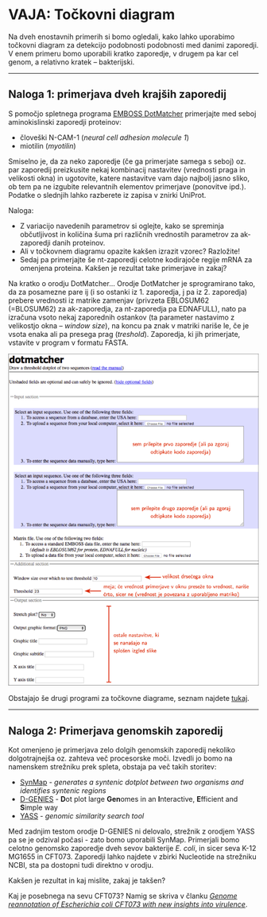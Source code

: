 # VAJA: Točkovni diagram

Na dveh enostavnih primerih si bomo ogledali, kako lahko uporabimo točkovni diagram za detekcijo podobnosti podobnosti med danimi zaporedji. V enem primeru bomo uporabili kratko zaporedje, v drugem pa kar cel genom, a relativno kratek – bakterijski.

---
## Naloga 1: primerjava dveh krajših zaporedij

S pomočjo spletnega programa [EMBOSS DotMatcher](http://emboss.bioinformatics.nl/cgi-bin/emboss/dotmatcher) primerjajte med seboj aminokislinski zaporedji proteinov:
* človeški N-CAM-1 (*neural cell adhesion molecule 1*)
* miotilin (*myotilin*)

Smiselno je, da za neko zaporedje (če ga primerjate samega s seboj) oz. par zaporedij preizkusite nekaj kombinacij nastavitev (vrednosti praga in velikosti okna) in ugotovite, katere nastavitve vam dajo najbolj jasno sliko, ob tem pa ne izgubite relevantnih elementov primerjave (ponovitve ipd.). Podatke o slednjih lahko razberete iz zapisa v znirki UniProt.

Naloga:
* Z variacijo navedenih parametrov si oglejte, kako se spreminja občutljivost in količina šuma pri različnih vrednostih parametrov za ak-zaporedji danih proteinov.
* Ali v točkovnem diagramu opazite kakšen izrazit vzorec? Razložite!
* Sedaj pa primerjajte še nt-zaporedji celotne kodirajoče regije mRNA za omenjena proteina. Kakšen je rezultat take primerjave in zakaj?

Na kratko o orodju DotMatcher... Orodje DotMatcher je sprogramirano tako, da za posamezne pare ij (i so ostanki iz 1. zaporedja, j pa iz 2. zaporedja) prebere vrednosti iz matrike zamenjav (privzeta EBLOSUM62 (=BLOSUM62) za ak-zaporedja, za nt-zaporedja pa EDNAFULL), nato pa izračuna vsoto nekaj zaporednih ostankov (ta parameter nastavimo z velikostjo okna – *window size*), na koncu pa znak v matriki nariše le, če je vsota enaka ali pa presega prag (*treshold*). Zaporedja, ki jih primerjate, vstavite v program v formatu FASTA.

![EMBOSS DotMatcher](slike/emboss_dotmatcher.png)

Obstajajo še drugi programi za točkovne diagrame, seznam najdete [tukaj](https://en.wikipedia.org/wiki/Dot_plot_(bioinformatics)).

---
## Naloga 2: Primerjava genomskih zaporedij

Kot omenjeno je primerjava zelo dolgih genomskih zaporedij nekoliko dolgotrajnejša oz. zahteva več procesorske moči. Izvedli jo bomo na namenskem strežniku prek spleta, obstaja pa več takih storitev:
* [SynMap](https://genomevolution.org/coge/SynMap.pl) - *generates a syntenic dotplot between two organisms and identifies syntenic regions*
* [D-GENIES](http://dgenies.toulouse.inra.fr/) - **D**ot plot large **Gen**omes in an **I**nteractive, **E**fficient and **S**imple way
* [YASS](https://bioinfo.cristal.univ-lille.fr/yass/yass.php) - *genomic similarity search tool*

Med zadnjim testom orodje D-GENIES ni delovalo, strežnik z orodjem YASS pa se je odzival počasi - zato bomo uporabili SynMap. Primerjali bomo celotno genomsko zaporedje dveh sevov bakterije *E. coli*, in sicer seva K-12 MG1655 in CFT073. Zaporedji lahko najdete v zbirki Nucleotide na strežniku NCBI, sta pa dostopni tudi direktno v orodju.

Kakšen je rezultat in kaj mislite, zakaj je takšen?

Kaj je posebnega na sevu CFT073? Namig se skriva v članku [*Genome reannotation of Escherichia coli CFT073 with new insights into virulence*](https://www.ncbi.nlm.nih.gov/pmc/articles/PMC2785843/).